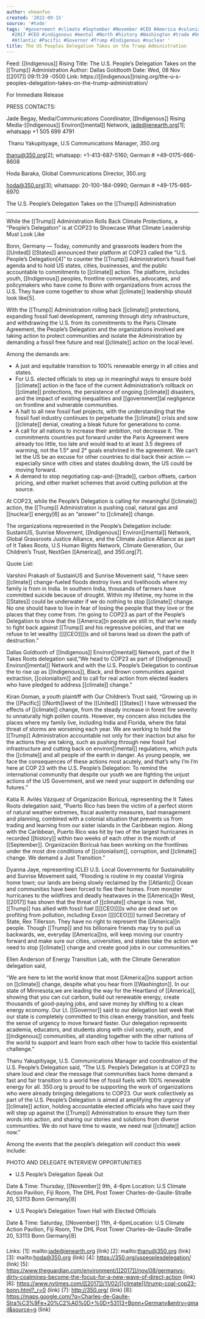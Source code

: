 ```yaml
---
author: ohmanfoo
created: '2022-09-15'
source: '#todo'
tags: '#government #climate #September #November #CEO #America #colonialism #American
  #2017 #CEO #indigenous #mental #North #history #Washington #trade #United #States
  #Atlantic #Pacific #Governor #Trump #Indigenous #nuclear '
title: The US Peoples Delegation Takes on the Trump Administration
---
```


Feed: [[Indigenous]] Rising
Title: The U.S. People’s Delegation Takes on the [[Trump]] Administration
Author: Dallas Goldtooth
Date: Wed, 08 Nov [[2017]] 09:11:39 -0500
Link: https://[[indigenous]]rising.org/the-u-s-peoples-delegation-takes-on-the-trump-administration/
 
For Immediate Release
 
PRESS CONTACTS:
 
Jade Begay, Media/Communications Coordinator, [[Indigenous]] Rising Media-[[Indigenous]]
Environ[[mental]] Network, jade@ienearth.org[1]; whatsapp +1 505 699 4791
 
 Thanu Yakupitiyage, U.S Communications Manager, 350.org
 
thanu@350.org[2]; whatsapp: +1-413-687-5160; German # +49-0175-666-8608
 
Hoda Baraka, Global Communications Director, 350.org
 
hoda@350.org[3]; whatsapp: 20-100-184-0990; German # +49-175-665-6970
 
The U.S. People’s Delegation Takes on the [[Trump]] Administration
 
______________________________________________________
 
While the [[Trump]] Administration Rolls Back Climate Protections, a “People’s 
Delegation” is at COP23 to Showcase What Climate Leadership Must Look Like
 
Bonn, Germany — Today, community and grassroots leaders from the [[United]] [[States]] 
announced their platform at COP23 called the “U.S. People’s Delegation[4]” to 
counter the [[Trump]] Administration’s fossil fuel agenda and to hold US states, 
cities, businesses, and the public accountable to commitments to [[climate]] action.
The platform, includes youth, [[Indigenous]] peoples, frontline communities, 
advocates, and policymakers who have come to Bonn with organizations from across
the U.S. They have come together to show what [[climate]] leadership should look 
like[5].
 
With the [[Trump]] Administration rolling back [[climate]] protections, expanding fossil
fuel development, ramming through dirty infrastructure, and withdrawing the U.S.
from its commitments to the Paris Climate Agreement, the People’s Delegation and
the organizations involved are taking action to protect communities and isolate 
the Administration by demanding a fossil free future and real [[climate]] action on 
the local level.
 
Among the demands are:
 
 
  * A just and equitable transition to 100% renewable energy in all cities and 
  states.
  * For U.S. elected officials to step up in meaningful ways to ensure bold 
  [[climate]] action in the face of the current Administration’s rollback on [[climate]]
  protections, the persistence of ongoing [[climate]] disasters, and the impact of 
  existing inequalities and [[government]]al negligence on frontline and vulnerable 
  communities.
  * A halt to all new fossil fuel projects, with the understanding that the 
  fossil fuel industry continues to perpetuate the [[climate]] crisis and sow 
  [[climate]] denial, creating a bleak future for generations to come.
  * A call for all nations to increase their ambition, not decrease it. The 
  commitments countries put forward under the Paris Agreement were already too 
  little, too late and would lead to at least 3.5 degrees of warming, not the 
  1.5° and 2° goals enshrined in the agreement. We can’t let the US be an excuse
  for other countries to dial back their action — especially since with cities 
  and states doubling down, the US could be moving forward.
  * A demand to stop negotiating cap-and-[[trade]], carbon offsets, carbon pricing, 
  and other market schemes that avoid cutting pollution at the source.
 
At COP23, while the People’s Delegation is calling for meaningful [[climate]] 
action, the [[Trump]] Administration is pushing coal, natural gas and [[nuclear]] 
energy[6] as an “answer” to [[climate]] change.
 
The organizations represented in the People’s Delegation include: SustainUS, 
Sunrise Movement, [[Indigenous]] Environ[[mental]] Network, Global Grassroots Justice 
Alliance, and the Climate Justice Alliance as part of It Takes Roots, U.S Human 
Rights Network, Climate Generation, Our Children’s Trust, NextGen [[America]], and 
350.org[7].
 
Quote List:
 
Varshini Prakash of SustainUS and Sunrise Movement said, “I have seen [[climate]] 
change-fueled floods destroy lives and livelihoods where my family is from in 
India. In southern India, thousands of farmers have committed suicide because of
drought. Within my lifetime, my home in the [[States]] could be underwater if we do 
nothing to stop [[climate]] change. No one should have to live in fear of losing the
people that they love or the places that they come from. I’m going to COP23 as 
part of the People’s Delegation to show that the [[America]]n people are still in, 
that we’re ready to fight back against [[Trump]] and his regressive policies, and 
that we refuse to let wealthy [[[[CEO]]]]s and oil barons lead us down the path of 
destruction.”
 
Dallas Goldtooth of [[Indigenous]] Environ[[mental]] Network, part of the It Takes Roots
delegation said,”We head to COP23 as part of [[Indigenous]] Environ[[mental]] Network 
and with the U.S. People’s Delegation to continue the to rise up as [[Indigenous]], 
Black, and Brown communities against extraction, [[colonialism]] and to call for 
real action from elected leaders who have pledged to address [[climate]] change.”
 
Kiran Ooman, a youth plaintiff with Our Children’s Trust said, “Growing up in 
the [[Pacific]] [[North]]west of the [[United]] [[States]] I have witnessed the effects of 
[[climate]] change, from the steady increase in forest fire severity to unnaturally 
high pollen counts. However, my concern also includes the places where my family
live, including India and Florida, where the fatal threat of storms are 
worsening each year. We are working to hold the [[Trump]] Administration accountable
not only for their inaction but also for the actions they are taking, such as 
pushing through new fossil fuel infrastructure and cutting back on environ[[mental]]
regulations, which puts the [[climate]] and all people of the earth in danger. As 
young people, we face the consequences of these actions most acutely, and that’s
why I’m I’m here at COP 23 with the U.S. People’s Delegation: To remind the 
international community that despite our youth we are fighting the unjust 
actions of the US Government, and we need your support in defending our 
futures.”
 
Katia R. Avilés Vázquez of Organización Boricuá, representing the It Takes Roots
delegation said, “Puerto Rico has been the victim of a perfect storm of natural 
weather extremes, fiscal austerity measures, bad management and planning, 
combined with a colonial situation that prevents us from trading and learning 
from our sister islands in the Caribbean region. Along with the Caribbean, 
Puerto Rico was hit by two of the largest hurricanes in recorded [[history]] within 
two weeks of each other in the month of [[September]]. Organización Boricuá has been
working on the frontlines under the most dire conditions of [[colonialism]], 
corruption, and [[climate]] change. We demand a Just Transition.”
 
Dyanna Jaye, representing ICLEI U.S. Local Governments for Sustainability and 
Sunrise Movement said, “Flooding is routine in my coastal Virginia home town; 
our lands are being slowly reclaimed by the [[Atlantic]] Ocean and communities have 
been forced to flee their homes. From monster hurricanes to the wildfires and 
deadly heatwaves in the [[America]]n West, [[2017]] has shown that the threat of [[climate]]
change is now. Yet, [[Trump]] has allied with fossil fuel [[[[CEO]]]]s who are dead set on 
profiting from pollution, including Exxon [[[[CEO]]]] turned Secretary of State, Rex 
Tillerson. They have no right to represent the [[America]]n people. Though [[Trump]] and
his billionaire friends may try to pull us backwards, we, everyday [[America]]ns, 
will keep moving our country forward and make sure our cities, universities, and
states take the action we need to stop [[climate]] change and create good jobs in 
our communities.”
 
Ellen Anderson of Energy Transition Lab, with the Climate Generation delegation 
said,
 
“We are here to let the world know that most [[America]]ns support action on [[climate]]
change, despite what you hear from [[Washington]]. In our state of Minnesota,we are 
leading the way for the Heartland of [[America]], showing that you can cut carbon, 
build out renewable energy, create thousands of good-paying jobs, and save money
by shifting to a clean energy economy. Our Lt. [[Governor]] said to our delegation 
last week that our state is completely committed to this clean energy 
transition, and feels the sense of urgency to move forward faster. Our 
delegation represents academia, educators, and students along with civil 
society, youth, and [[indigenous]] communities, all standing together with the other
nations of the world to support and learn from each other how to tackle this 
existential challenge.”
 
Thanu Yakupitiyage, U.S. Communications Manager and coordination of the U.S. 
People’s Delegation said, “The U.S. People’s Delegation is at COP23 to share 
loud and clear the message that communities back home demand a fast and fair 
transition to a world free of fossil fuels with 100% renewable energy for all. 
350.org is proud to be supporting the work of organizations who were already 
bringing delegations to COP23. Our work collectively as part of the U.S. 
People’s Delegation is aimed at amplifying the urgency of [[climate]] action, 
holding accountable elected officials who have said they will step up against 
the [[Trump]] Administration to ensure they turn their words into action, and 
sharing our stories and solutions from diverse communities. We do not have time 
to waste, we need real [[climate]] action now.”
 
Among the events that the people’s delegation will conduct this week include:
 
PHOTO AND DELEGATE INTERVIEW OPPORTUNITIES
 
  * U.S People’s Delegation Speak Out
 
Date & Time: Thursday, [[November]] 9th, 4-6pm
Location: U.S Climate Action Pavilion, Fiji Room, The DHL Post Tower 
Charles-de-Gaulle-Straße 20, 53113 Bonn Germany[8]
 
 
  * U.S People’s Delegation Town Hall with Elected Officials
 
Date & Time: Saturday, [[November]] 11th, 4-6pmLocation: U.S Climate Action 
Pavilion, Fiji Room, The DHL Post Tower Charles-de-Gaulle-Straße 20, 53113 Bonn 
Germany[8]
 
###
 
Links: 
[1]: mailto:jade@ienearth.org (link)
[2]: mailto:thanu@350.org (link)
[3]: mailto:hoda@350.org (link)
[4]: https://350.org/uspeoplesdelegation/ (link)
[5]: https://www.theguardian.com/environment/[[2017]]/nov/08/germanys-dirty-coalmines-become-the-focus-for-a-new-wave-of-direct-action (link)
[6]: https://www.nytimes.com/[[2017]]/11/02/[[climate]]/trump-coal-cop23-bonn.html?_r=0 (link)
[7]: http://350.org/ (link)
[8]: https://maps.google.com/?q=Charles-de-Gaulle-Stra%C3%9Fe+20%C2%A0%0D+%0D+53113+Bonn+Germany&entry=gmail&source=g (link)
